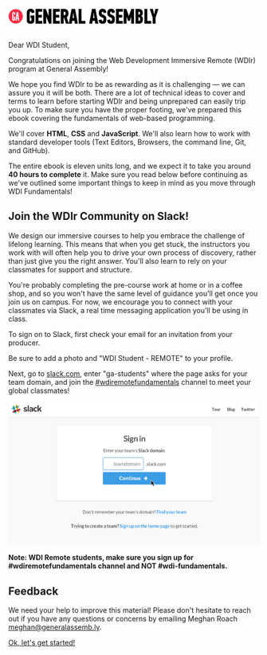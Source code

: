 ![GA Logo](assets/GA_logo.png)
<br>
<br>

Dear WDI Student,

Congratulations on joining the Web Development Immersive Remote (WDIr) program at General Assembly!

We hope you find WDIr to be as rewarding as it is challenging — we can assure you it will be both. There are a lot of technical ideas to cover and terms to learn before starting WDIr and being unprepared can easily trip you up. To make sure you have the proper footing, we've prepared this ebook covering the fundamentals of web-based programming.

We'll cover **HTML**, **CSS** and **JavaScript**.  We'll also learn how to work with standard developer tools (Text Editors, Browsers, the command line, Git, and GitHub).

The entire ebook is eleven units long, and we expect it to take you around **40 hours to complete** it. Make sure you read below before continuing as we've outlined some important things to keep in mind as you move through WDI Fundamentals!


## Join the WDIr Community on Slack!

We design our immersive courses to help you embrace the challenge of lifelong learning. This means that when you get stuck, the instructors you work with will often help you to drive your own process of discovery, rather than just give you the right answer. You'll also learn to rely on your classmates for support and structure.

You're probably completing the pre-course work at home or in a coffee shop, and so you won't have the same level of guidance you'll get once you join us on campus. For now, we encourage you to connect with your classmates via Slack, a real time messaging application you'll be using in class.

To sign on to Slack, first check your email for an invitation from your producer.

Be sure to add a photo and "WDI Student - REMOTE" to your profile.

Next, go to [slack.com](https://slack.com/signin), enter "ga-students" where the
page asks for your team domain, and join the [#wdiremotefundamentals](https://ga-students.slack.com/messages/#wdiremotefundamentals/) channel to meet your global classmates!

![Step-by-step Slack Tutorial](assets/chapter0/slack_tutorial.gif)

**Note: WDI Remote students, make sure you sign up for #wdiremotefundamentals channel and NOT #wdi-fundamentals.**

## Feedback

We need your help to improve this material! Please don't hesitate to reach out if you have any questions or concerns by emailing Meghan Roach [meghan@generalassemb.ly](meghan@generalassemb.ly).

[Ok, let's get started!](00_chapter/02_lesson.md)
